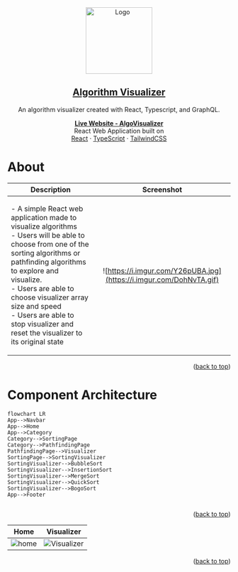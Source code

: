 <div id="top" align="center">
  
  <a href="https://github.com/Kmachappy/Algo-Visualizer">
  <img src="https://i.imgur.com/Yt7Qsxz.png" alt="Logo" width="150" height="150">
  </a>

## [Algorithm Visualizer](https://algorithm-visual.vercel.app/)

  <p align="center">
    <p>An algorithm visualizer created with React, Typescript, and GraphQL.</p>
    <a href="https://algorithm-visual.vercel.app/"><strong>Live Website - AlgoVisualizer</strong></a>
    <br />
 React Web Application built on <br/>
    <a href="https://reactjs.org/">React</a>
    ·
    <a href="https://www.typescriptlang.org/">TypeScript</a>
    ·
    <a href="https://tailwindcss.com/">TailwindCSS</a>
  </p>
</div>

# About

Description            |  Screenshot
:---:|:----:
|<p align="left">- A simple React web application made to visualize algorithms <br> - Users will be able to choose from one of the sorting algorithms or pathfinding algorithms to explore and visualize. <br>- Users are able to choose visualizer array size and speed<br> - Users are able to stop visualizer and reset the visualizer to its original state </p> | ![https://i.imgur.com/Y26pUBA.jpg](https://i.imgur.com/DohNvTA.gif) |

<p align="right">(<a href="#top">back to top</a>)</p>

# 

# Component Architecture

```mermaid
flowchart LR
App-->Navbar
App-->Home
App-->Category
Category-->SortingPage
Category-->PathfindingPage
PathfindingPage-->Visualizer
SortingPage-->SortingVisualizer
SortingVisualizer-->BubbleSort
SortingVisualizer-->InsertionSort
SortingVisualizer-->MergeSort
SortingVisualizer-->QuickSort
SortingVisualizer-->BogoSort
App-->Footer


```

<p align="right">(<a href="#top">back to top</a>)</p>



Home            |  Visualizer
:---:|:----:
|![home](https://i.imgur.com/YYRDfI6.jpg) | ![Visualizer](https://i.imgur.com/Y26pUBA.jpg) |

<p align="right">(<a href="#top">back to top</a>)</p
https://i.imgur.com/YYRDfI6.jpg